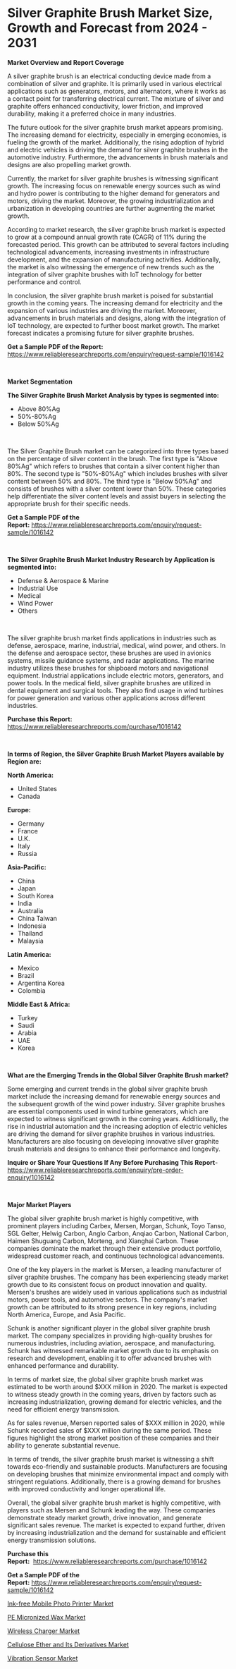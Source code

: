 <p><h1>Silver Graphite Brush Market Size, Growth and Forecast from 2024 - 2031</h1></p><p><strong>Market Overview and Report Coverage</strong></p>
<p><p>A silver graphite brush is an electrical conducting device made from a combination of silver and graphite. It is primarily used in various electrical applications such as generators, motors, and alternators, where it works as a contact point for transferring electrical current. The mixture of silver and graphite offers enhanced conductivity, lower friction, and improved durability, making it a preferred choice in many industries.</p><p>The future outlook for the silver graphite brush market appears promising. The increasing demand for electricity, especially in emerging economies, is fueling the growth of the market. Additionally, the rising adoption of hybrid and electric vehicles is driving the demand for silver graphite brushes in the automotive industry. Furthermore, the advancements in brush materials and designs are also propelling market growth.</p><p>Currently, the market for silver graphite brushes is witnessing significant growth. The increasing focus on renewable energy sources such as wind and hydro power is contributing to the higher demand for generators and motors, driving the market. Moreover, the growing industrialization and urbanization in developing countries are further augmenting the market growth.</p><p>According to market research, the silver graphite brush market is expected to grow at a compound annual growth rate (CAGR) of 11% during the forecasted period. This growth can be attributed to several factors including technological advancements, increasing investments in infrastructure development, and the expansion of manufacturing activities. Additionally, the market is also witnessing the emergence of new trends such as the integration of silver graphite brushes with IoT technology for better performance and control.</p><p>In conclusion, the silver graphite brush market is poised for substantial growth in the coming years. The increasing demand for electricity and the expansion of various industries are driving the market. Moreover, advancements in brush materials and designs, along with the integration of IoT technology, are expected to further boost market growth. The market forecast indicates a promising future for silver graphite brushes.</p></p>
<p><strong>Get a Sample PDF of the Report:</strong> <a href="https://www.reliableresearchreports.com/enquiry/request-sample/1016142">https://www.reliableresearchreports.com/enquiry/request-sample/1016142</a></p>
<p>&nbsp;</p>
<p><strong>Market Segmentation</strong></p>
<p><strong>The Silver Graphite Brush Market Analysis by types is segmented into:</strong></p>
<p><ul><li>Above 80%Ag</li><li>50%-80%Ag</li><li>Below 50%Ag</li></ul></p>
<p>&nbsp;</p>
<p><p>The Silver Graphite Brush market can be categorized into three types based on the percentage of silver content in the brush. The first type is "Above 80%Ag" which refers to brushes that contain a silver content higher than 80%. The second type is "50%-80%Ag" which includes brushes with silver content between 50% and 80%. The third type is "Below 50%Ag" and consists of brushes with a silver content lower than 50%. These categories help differentiate the silver content levels and assist buyers in selecting the appropriate brush for their specific needs.</p></p>
<p><strong>Get a Sample PDF of the Report:</strong>&nbsp;<a href="https://www.reliableresearchreports.com/enquiry/request-sample/1016142">https://www.reliableresearchreports.com/enquiry/request-sample/1016142</a></p>
<p>&nbsp;</p>
<p><strong>The Silver Graphite Brush Market Industry Research by Application is segmented into:</strong></p>
<p><ul><li>Defense & Aerospace & Marine</li><li>Industrial Use</li><li>Medical</li><li>Wind Power</li><li>Others</li></ul></p>
<p>&nbsp;</p>
<p><p>The silver graphite brush market finds applications in industries such as defense, aerospace, marine, industrial, medical, wind power, and others. In the defense and aerospace sector, these brushes are used in avionics systems, missile guidance systems, and radar applications. The marine industry utilizes these brushes for shipboard motors and navigational equipment. Industrial applications include electric motors, generators, and power tools. In the medical field, silver graphite brushes are utilized in dental equipment and surgical tools. They also find usage in wind turbines for power generation and various other applications across different industries.</p></p>
<p><strong>Purchase this Report:</strong>&nbsp; <a href="https://www.reliableresearchreports.com/purchase/1016142">https://www.reliableresearchreports.com/purchase/1016142</a></p>
<p>&nbsp;</p>
<p><strong>In terms of Region, the Silver Graphite Brush Market Players available by Region are:</strong></p>
<p>
    <p> <strong> North America: </strong>
        <ul>
            <li>United States</li>
            <li>Canada</li>
        </ul>
        </p> 
    <p> <strong> Europe: </strong>
        <ul>
            <li>Germany</li>
            <li>France</li>
            <li>U.K.</li>
            <li>Italy</li>
            <li>Russia</li>
        </ul>
        </p> 
    <p> <strong> Asia-Pacific: </strong>
        <ul>
            <li>China</li>
            <li>Japan</li>
            <li>South Korea</li>
            <li>India</li>
            <li>Australia</li>
            <li>China Taiwan</li>
            <li>Indonesia</li>
            <li>Thailand</li>
            <li>Malaysia</li>
        </ul>
        </p> 
    <p> <strong> Latin America: </strong>
        <ul>
            <li>Mexico</li>
            <li>Brazil</li>
            <li>Argentina Korea</li>
            <li>Colombia</li>
        </ul>
        </p> 
    <p> <strong> Middle East & Africa: </strong>
        <ul>
            <li>Turkey</li>
            <li>Saudi</li>
            <li>Arabia</li>
            <li>UAE</li>
            <li>Korea</li>
        </ul>
    </p>
    </p>
<p>&nbsp;</p>
<p><strong>What are the Emerging Trends in the Global Silver Graphite Brush market?</strong></p>
<p><p>Some emerging and current trends in the global silver graphite brush market include the increasing demand for renewable energy sources and the subsequent growth of the wind power industry. Silver graphite brushes are essential components used in wind turbine generators, which are expected to witness significant growth in the coming years. Additionally, the rise in industrial automation and the increasing adoption of electric vehicles are driving the demand for silver graphite brushes in various industries. Manufacturers are also focusing on developing innovative silver graphite brush materials and designs to enhance their performance and longevity.</p></p>
<p><strong>Inquire or Share Your Questions If Any Before Purchasing This Report</strong>- <a href="https://www.reliableresearchreports.com/enquiry/pre-order-enquiry/1016142">https://www.reliableresearchreports.com/enquiry/pre-order-enquiry/1016142</a></p>
<p>&nbsp;</p>
<p><strong>Major Market Players</strong></p>
<p><p>The global silver graphite brush market is highly competitive, with prominent players including Carbex, Mersen, Morgan, Schunk, Toyo Tanso, SGL Gelter, Helwig Carbon, Anglo Carbon, Anqiao Carbon, National Carbon, Haimen Shuguang Carbon, Morteng, and Xianghai Carbon. These companies dominate the market through their extensive product portfolio, widespread customer reach, and continuous technological advancements.</p><p>One of the key players in the market is Mersen, a leading manufacturer of silver graphite brushes. The company has been experiencing steady market growth due to its consistent focus on product innovation and quality. Mersen's brushes are widely used in various applications such as industrial motors, power tools, and automotive sectors. The company's market growth can be attributed to its strong presence in key regions, including North America, Europe, and Asia Pacific.</p><p>Schunk is another significant player in the global silver graphite brush market. The company specializes in providing high-quality brushes for numerous industries, including aviation, aerospace, and manufacturing. Schunk has witnessed remarkable market growth due to its emphasis on research and development, enabling it to offer advanced brushes with enhanced performance and durability.</p><p>In terms of market size, the global silver graphite brush market was estimated to be worth around $XXX million in 2020. The market is expected to witness steady growth in the coming years, driven by factors such as increasing industrialization, growing demand for electric vehicles, and the need for efficient energy transmission.</p><p>As for sales revenue, Mersen reported sales of $XXX million in 2020, while Schunk recorded sales of $XXX million during the same period. These figures highlight the strong market position of these companies and their ability to generate substantial revenue.</p><p>In terms of trends, the silver graphite brush market is witnessing a shift towards eco-friendly and sustainable products. Manufacturers are focusing on developing brushes that minimize environmental impact and comply with stringent regulations. Additionally, there is a growing demand for brushes with improved conductivity and longer operational life.</p><p>Overall, the global silver graphite brush market is highly competitive, with players such as Mersen and Schunk leading the way. These companies demonstrate steady market growth, drive innovation, and generate significant sales revenue. The market is expected to expand further, driven by increasing industrialization and the demand for sustainable and efficient energy transmission solutions.</p></p>
<p><strong>Purchase this Report:</strong>&nbsp;&nbsp;<a href="https://www.reliableresearchreports.com/purchase/1016142">https://www.reliableresearchreports.com/purchase/1016142</a></p>
<p></p>
<p><strong>Get a Sample PDF of the Report:</strong>&nbsp;<a href="https://www.reliableresearchreports.com/enquiry/request-sample/1016142">https://www.reliableresearchreports.com/enquiry/request-sample/1016142</a></p>
<p><p><a href="https://issuu.com/reportprime-2/docs/ink-free-mobile-photo-printer-market-size-2030.ppt">Ink-free Mobile Photo Printer Market</a></p><p><a href="https://issuu.com/reportprime-2/docs/pe-micronized-wax-market-size-2030.pptx">PE Micronized Wax Market</a></p><p><a href="https://github.com/JameTravis/Market-Research-Report-List-3/blob/main/wireless-charger-market.md">Wireless Charger Market</a></p><p><a href="https://www.linkedin.com/pulse/decoding-cellulose-ether-its-derivatives-market-deep-oqwpe/">Cellulose Ether and Its Derivatives Market</a></p><p><a href="https://github.com/chartsaturn/Market-Research-Report-List-1/blob/main/vibration-sensor-market.md">Vibration Sensor Market</a></p></p>